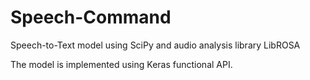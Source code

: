 # Speech-Command
Speech-to-Text model using SciPy and audio analysis library LibROSA

The model is implemented using Keras functional API.
